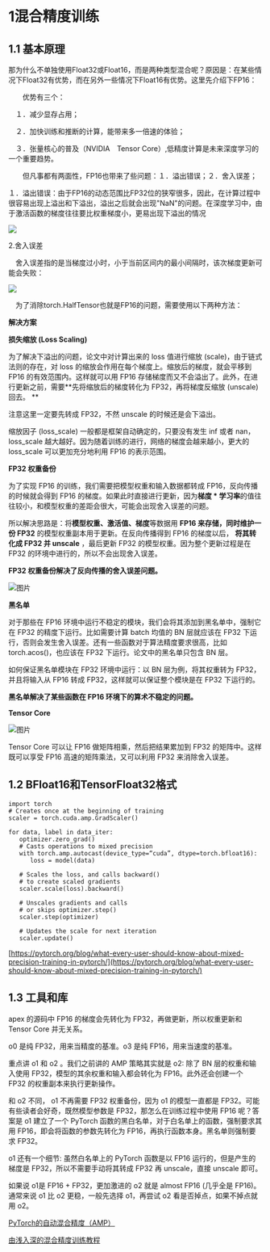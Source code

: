# 1混合精度训练

## 1.1 基本原理

那为什么不单独使用Float32或Float16，而是两种类型混合呢？原因是：在某些情况下Float32有优势，而在另外一些情况下Float16有优势。这里先介绍下FP16：

　　优势有三个：

　１．减少显存占用；

　２．加快训练和推断的计算，能带来多一倍速的体验；

　３．张量核心的普及（NVIDIA　Tensor Core）,低精度计算是未来深度学习的一个重要趋势。

　　但凡事都有两面性，FP16也带来了些问题：１．溢出错误；２．舍入误差；

１．溢出错误：由于FP16的动态范围比FP32位的狭窄很多，因此，在计算过程中很容易出现上溢出和下溢出，溢出之后就会出现"NaN"的问题。在深度学习中，由于激活函数的梯度往往要比权重梯度小，更易出现下溢出的情况

![](https://pic1.zhimg.com/v2-8eb54bd19b0878947f6b8d28806fb440_r.jpg)

2.舍入误差

　舍入误差指的是当梯度过小时，小于当前区间内的最小间隔时，该次梯度更新可能会失败：

![](https://pic3.zhimg.com/v2-933624420668b99795bd1e7e48739f5a_r.jpg)

　为了消除torch.HalfTensor也就是FP16的问题，需要使用以下两种方法：

**解决方案**

**损失缩放 (Loss Scaling)**

为了解决下溢出的问题，论文中对计算出来的 loss 值进行缩放 (scale)，由于链式法则的存在，对 loss 的缩放会作用在每个梯度上。缩放后的梯度，就会平移到 FP16 的有效范围内。这样就可以用 FP16 存储梯度而又不会溢出了。此外，在进行更新之前，需要**先将缩放后的梯度转化为 FP32，再将梯度反缩放 (unscale) 回去。 **

注意这里一定要先转成 FP32，不然 unscale 的时候还是会下溢出。

缩放因子 (loss_scale) 一般都是框架自动确定的，只要没有发生 inf 或者 nan，loss_scale 越大越好。因为随着训练的进行，网络的梯度会越来越小，更大的 loss_scale 可以更加充分地利用 FP16 的表示范围。

**FP32 权重备份**

为了实现 FP16 的训练，我们需要把模型权重和输入数据都转成 FP16，反向传播的时候就会得到 FP16 的梯度。如果此时直接进行更新，因为**梯度 * 学习率**的值往往较小，和模型权重的差距会很大，可能会出现舍入误差的问题。

所以解决思路是：将**模型权重、激活值、梯度**等数据用 **FP16 来存储，同时维护一份 FP32** 的模型权重副本用于更新。在反向传播得到 FP16 的梯度以后， **将其转化成 FP32 并 unscale** ，最后更新 FP32 的模型权重。因为整个更新过程是在 FP32 的环境中进行的，所以不会出现舍入误差。

**FP32 权重备份解决了反向传播的舍入误差问题。**

![图片](https://mmbiz.qpic.cn/mmbiz_jpg/VBcD02jFhgmibBs7A4drwMgTrKeicjyABOnbfkbCp4GZibcPKrbsOnlBaIg65ADLt1uwciahuLNrITtqYYiaOxiaXySw/640?wx_fmt=jpeg&wxfrom=5&wx_lazy=1&wx_co=1 "图片")

**黑名单**

对于那些在 FP16 环境中运行不稳定的模块，我们会将其添加到黑名单中，强制它在 FP32 的精度下运行。比如需要计算 batch 均值的 BN 层就应该在 FP32 下运行，否则会发生舍入误差。还有一些函数对于算法精度要求很高，比如 torch.acos()，也应该在 FP32 下运行。论文中的黑名单只包含 BN 层。

如何保证黑名单模块在 FP32 环境中运行：以 BN 层为例，将其权重转为 FP32，并且将输入从 FP16 转成 FP32，这样就可以保证整个模块是在 FP32 下运行的。

**黑名单解决了某些函数在 FP16 环境下的算术不稳定的问题。**

**Tensor Core**

![图片](https://mmbiz.qpic.cn/mmbiz_jpg/VBcD02jFhgmibBs7A4drwMgTrKeicjyABOu3gsczSVq7SmicgGlWS1YicygZZ73OgWr5Cb1tU1MCibZQhm1POia47nzA/640?wx_fmt=jpeg&wxfrom=5&wx_lazy=1&wx_co=1 "图片")

Tensor Core 可以让 FP16 做矩阵相乘，然后把结果累加到 FP32 的矩阵中。这样既可以享受 FP16 高速的矩阵乘法，又可以利用 FP32 来消除舍入误差。

## 1.2 BFloat16和TensorFloat32格式

```
import torch
# Creates once at the beginning of training
scaler = torch.cuda.amp.GradScaler()

for data, label in data_iter:
   optimizer.zero_grad()
   # Casts operations to mixed precision
   with torch.amp.autocast(device_type=“cuda”, dtype=torch.bfloat16):
      loss = model(data)

   # Scales the loss, and calls backward()
   # to create scaled gradients
   scaler.scale(loss).backward()

   # Unscales gradients and calls
   # or skips optimizer.step()
   scaler.step(optimizer)

   # Updates the scale for next iteration
   scaler.update()
```

[https://pytorch.org/blog/what-every-user-should-know-about-mixed-precision-training-in-pytorch/](https://pytorch.org/blog/what-every-user-should-know-about-mixed-precision-training-in-pytorch/)

## 1.3 工具和库

apex 的源码中 FP16 的梯度会先转化为 FP32，再做更新，所以权重更新和 Tensor Core 并无关系。

o0 是纯 FP32，用来当精度的基准。o3 是纯 FP16，用来当速度的基准。

重点讲 o1 和 o2 。我们之前讲的 AMP 策略其实就是 o2: 除了 BN 层的权重和输入使用 FP32，模型的其余权重和输入都会转化为 FP16。此外还会创建一个 FP32 的权重副本来执行更新操作。

和 o2 不同， o1 不再需要 FP32 权重备份，因为 o1 的模型一直都是 FP32。可能有些读者会好奇，既然模型参数是 FP32，那怎么在训练过程中使用 FP16 呢？答案是 o1 建立了一个 PyTorch 函数的黑白名单，对于白名单上的函数，强制要求其用 FP16，即会将函数的参数先转化为 FP16，再执行函数本身。黑名单则强制要求 FP32。

o1 还有一个细节: 虽然白名单上的 PyTorch 函数是以 FP16 运行的，但是产生的梯度是 FP32，所以不需要手动将其转成 FP32 再 unscale，直接 unscale 即可。

如果说 o1是 FP16 + FP32，更加激进的 o2 就是 almost FP16 (几乎全是 FP16)。通常来说 o1 比 o2 更稳，一般先选择 o1，再尝试 o2 看是否掉点，如果不掉点就用 o2。

[PyTorch的自动混合精度（AMP）](https://zhuanlan.zhihu.com/p/408610877)

[由浅入深的混合精度训练教程](https://mp.weixin.qq.com/s?__biz=MzI4MDYzNzg4Mw==&mid=2247550159&idx=5&sn=f5db2afa547970bc429112e32d2e7daf&chksm=ebb73c1bdcc0b50d0e85039bd5d8349a23330e3e0f138a7dd2da218a20174d0965837682dd14&scene=27)
